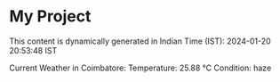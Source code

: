 # My Project

This content is dynamically generated in Indian Time (IST): 2024-01-20 20:53:48 IST


Current Weather in Coimbatore:
Temperature: 25.88 °C
Condition: haze
